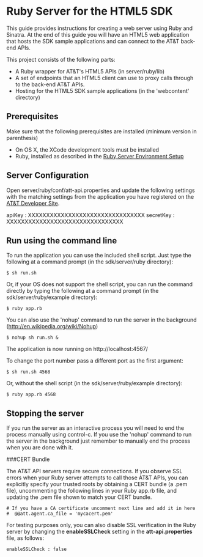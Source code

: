 Ruby Server for the HTML5 SDK
===

This guide provides instructions for creating a web server using Ruby and Sinatra. At the end of this guide you will have an HTML5 web application that hosts the SDK sample applications and can connect to the AT&T back-end APIs.

This project consists of the following parts:

 - A Ruby wrapper for AT&T's HTML5 APIs (in server/ruby/lib)
 - A set of endpoints that an HTML5 client can use to proxy calls through to the back-end AT&T APIs.
 - Hosting for the HTML5 SDK sample applications (in the 'webcontent' directory)

 
Prerequisites
----

Make sure that the following prerequisites are installed (minimum version in parenthesis)

 - On OS X, the XCode development tools must be installed
 - Ruby, installed as described in the [Ruby Server Environment Setup](#!/guide/server_ruby_env)
   

Server Configuration
---

Open server/ruby/conf/att-api.properties and update the following settings with the matching settings from the application you have registered on the [AT&T Developer Site](http://developer.att.com).

apiKey : XXXXXXXXXXXXXXXXXXXXXXXXXXXXXXXX
secretKey : XXXXXXXXXXXXXXXXXXXXXXXXXXXXXXXX


Run using the command line
---

To run the application you can use the included shell script. Just type the following at a command prompt (in the sdk/server/ruby directory):

    $ sh run.sh

Or, if your OS does not support the shell script, you can run the command directly by typing the following at a command prompt (in the sdk/server/ruby/example directory):

    $ ruby app.rb

You can also use the 'nohup' command to run the server in the background (<http://en.wikipedia.org/wiki/Nohup>)

    $ nohup sh run.sh &

The application is now running on http://localhost:4567/

To change the port number pass a different port as the first argument:

    $ sh run.sh 4568

Or, without the shell script (in the sdk/server/ruby/example directory):

    $ ruby app.rb 4568


Stopping the server
---

If you run the server as an interactive process you will need to end the process manually using control-c.
If you use the 'nohup' command to run the server in the background just remember to manually end the process when you are done with it.

###CERT Bundle

The AT&T API servers require secure connections. If you observe SSL errors when your Ruby server attempts to call those AT&T APIs, you can explicitly specify your trusted roots by obtaining a CERT bundle (a .pem file), uncommenting the following lines in your Ruby app.rb file, and updating the .pem file shown to match your CERT bundle.

	# If you have a CA certificate uncomment next line and add it in here
	#  @@att.agent.ca_file = 'mycacert.pem'

For testing purposes only, you can also disable SSL verification in the Ruby server by changing the **enableSSLCheck** setting in the **att-api.properties** file, as follows:

	enableSSLCheck : false
